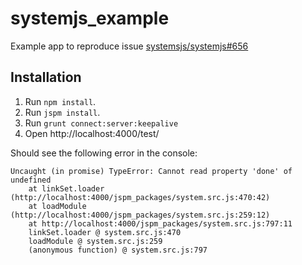 # systemjs_example

Example app to reproduce issue [systemsjs/systemjs#656](https://github.com/systemjs/systemjs/issues/656)

## Installation
1. Run `npm install`.
2. Run `jspm install`.
3. Run `grunt connect:server:keepalive`
4. Open http://localhost:4000/test/

Should see the following error in the console:
```
Uncaught (in promise) TypeError: Cannot read property 'done' of undefined
    at linkSet.loader (http://localhost:4000/jspm_packages/system.src.js:470:42)
    at loadModule (http://localhost:4000/jspm_packages/system.src.js:259:12)
    at http://localhost:4000/jspm_packages/system.src.js:797:11
    linkSet.loader @ system.src.js:470
    loadModule @ system.src.js:259
    (anonymous function) @ system.src.js:797
```  
